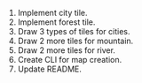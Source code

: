 1. Implement city tile.
2. Implement forest tile.
4. Draw 3 types of tiles for cities.
8.  Draw 2 more tiles for mountain.
9.  Draw 2 more tiles for river.
10. Create CLI for map creation.
11. Update README.